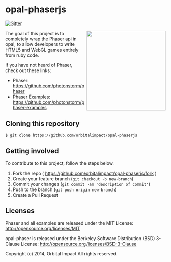 # opal-phaserjs

[![Gitter](https://badges.gitter.im/Join%20Chat.svg)](https://gitter.im/orbitalimpact/opal-phaserjs?utm_source=badge&utm_medium=badge&utm_campaign=pr-badge&utm_content=badge)

<img align="right" width="250" src="https://raw.githubusercontent.com/orbitalimpact/opal-phaserjs/master/common/images/logo.png">

The goal of this project is to completely wrap the Phaser api in opal, to allow developers to write HTML5 and WebGL games entirely from ruby code.

If you have not heard of Phaser, check out these links:

* Phaser: https://github.com/photonstorm/phaser
* Phaser Examples: https://github.com/photonstorm/phaser-examples

## Cloning this repository

```
$ git clone https://github.com/orbitalimpact/opal-phaserjs
```

## Getting involved

To contribute to this project, follow the steps below.

1. Fork the repo ( https://github.com/orbitalimpact/opal-phaserjs/fork )
2. Create your feature branch (`git checkout -b new-branch`)
3. Commit your changes (`git commit -am 'description of commit'`)
4. Push to the branch (`git push origin new-branch`)
5. Create a Pull Request

## Licenses

Phaser and all examples are released under the MIT License: http://opensource.org/licenses/MIT

opal-phaser is released under the Berkeley Software Distribution (BSD) 3-Clause License: http://opensource.org/licenses/BSD-3-Clause

Copyright (c) 2014, Orbital Impact
All rights reserved.
